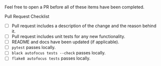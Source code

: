 Feel free to open a PR before all of these items have been completed.

Pull Request Checklist
 - [ ] Pull request includes a description of the change and the reason behind it.
 - [ ] Pull request includes unit tests for any new functionality.
 - [ ] README and docs have been updated (if applicable).
 - [ ] `pytest` passes locally.
 - [ ] `black autofocus tests --check` passes locally.
 - [ ] `flake8 autofocus tests` passes locally.
